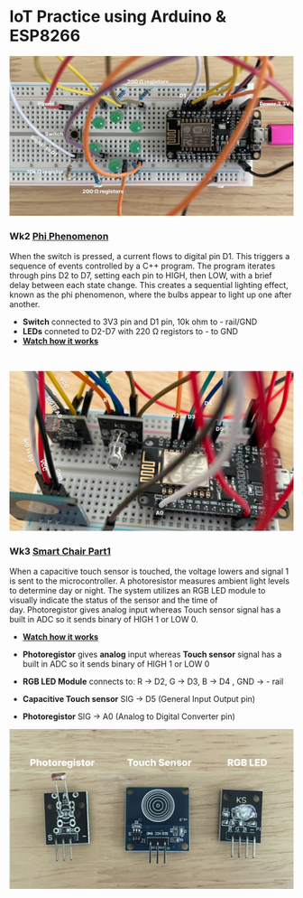 # IoT Practice using Arduino & ESP8266

![Phi](/assets/images/phi-project.jpg)
### Wk2 [Phi Phenomenon](phi.ino)

When the switch is pressed, a current flows to digital pin D1. This triggers a sequence of events controlled by a C++ program. The program iterates through pins D2 to D7, setting each pin to HIGH, then LOW, with a brief delay between each state change. This creates a sequential lighting effect, known as the phi phenomenon, where the bulbs appear to light up one after another.

- **Switch** connected to 3V3 pin and D1 pin,  10k ohm to  - rail/GND
- **LEDs** conneted to D2-D7 with 220 Ω registors to - to GND 
- **[ Watch how it works](https://www.instagram.com/reel/DBlvbXcuKN-/?utm_source=ig_web_copy_link&igsh=MzRlODBiNWFlZA==)** 


<br>

![SmartChair1](/assets/images/smart-chair-p1-2.jpg)
### Wk3 [Smart Chair Part1](smart_chair_part1.ino)
When a capacitive touch sensor is touched,  the voltage lowers and signal 1 is sent to the microcontroller. A photoresistor measures ambient light levels to determine day or night. The system utilizes an RGB LED module to visually indicate the status of the sensor and the time of day. Photoregistor gives analog input whereas Touch sensor signal has a built in ADC so it sends binary of HIGH 1 or LOW 0.

- **[ Watch how it works](https://www.instagram.com/reel/DBuHycwy5vY/?utm_source=ig_web_copy_link&igsh=MzRlODBiNWFlZA==)** 
- **Photoregistor** gives **analog** input whereas **Touch sensor** signal has a built in ADC so it sends binary of HIGH 1 or LOW 0

- **RGB LED Module** connects to: R -> D2, G -> D3, B -> D4 , GND -> - rail 
- **Capacitive Touch sensor** SIG -> D5 (General Input Output pin) 
- **Photoregistor** SIG -> A0 (Analog to Digital Converter pin)


![SmartChair1Parts](/assets/images/smart-chair-p1-parts.jpg)





